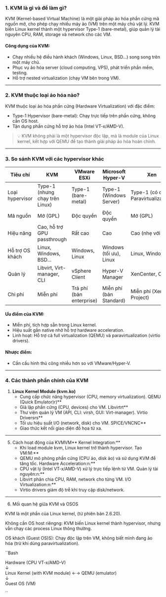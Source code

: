 ### 1. KVM là gì và để làm gì?  
KVM (Kernel-based Virtual Machine) là một giải pháp ảo hóa phần cứng mã nguồn mở, cho phép chạy nhiều máy ảo (VM) trên một máy chủ vật lý. KVM biến Linux kernel thành một hypervisor Type-1 (bare-metal), giúp quản lý tài nguyên CPU, RAM, storage và network cho các VM.  

#### Công dụng của KVM:  
- Chạy nhiều hệ điều hành khách (Windows, Linux, BSD...) song song trên một máy chủ.  
- Phục vụ ảo hóa server (cloud computing, VPS), phát triển phần mềm, testing.  
- Hỗ trợ nested virtualization (chạy VM bên trong VM).  

---

### 2. KVM thuộc loại ảo hóa nào?  
KVM thuộc loại ảo hóa phần cứng (Hardware Virtualization) với đặc điểm:  
- Type-1 Hypervisor (bare-metal): Chạy trực tiếp trên phần cứng, không cần OS host.  
- Tận dụng phần cứng hỗ trợ ảo hóa (Intel VT-x/AMD-V).  

> 💡 KVM không phải là một hypervisor độc lập, mà là module của Linux kernel, kết hợp với QEMU để tạo thành giải pháp ảo hóa hoàn chỉnh.  

---

### 3. So sánh KVM với các hypervisor khác  

| Tiêu chí       | KVM                          | VMware ESXi               | Microsoft Hyper-V       | Xen                     |
|--------------------|----------------------------------|-------------------------------|----------------------------|-----------------------------|
| Loại hypervisor | Type-1 (nhưng chạy trên Linux)  | Type-1 (bare-metal)           | Type-1 (Windows Server)    | Type-1 (có cả Paravirtualization) |
| Mã nguồn       | Mở (GPL)                        | Độc quyền                    | Độc quyền                 | Mở (GPL)                   |
| Hiệu năng      | Cao, hỗ trợ GPU passthrough      | Rất cao                      | Cao                       | Cao (nhẹ với PV)            |
| Hỗ trợ OS khách| Linux, Windows, BSD...          | Windows, Linux               | Windows (tối ưu), Linux   | Linux, Windows             |
| Quản lý        | Libvirt, Virt-manager, CLI      | vSphere Client               | Hyper-V Manager           | XenCenter, CLI             |
| Chi phí        | Miễn phí                        | Trả phí (bản enterprise)     | Miễn phí (bản Standard)   | Miễn phí (Xen Project)     |

#### Ưu điểm của KVM:  
- Miễn phí, tích hợp sẵn trong Linux kernel.  
- Hiệu suất gần native nhờ hỗ trợ hardware acceleration.  
- Linh hoạt: Hỗ trợ cả full virtualization (QEMU) và paravirtualization (virtio drivers).  

#### Nhược điểm:  
- Cần cấu hình thủ công nhiều hơn so với VMware/Hyper-V.  

---

### 4. Các thành phần chính của KVM  
1. **Linux Kernel Module (kvm.ko)**  
   - Cung cấp chức năng hypervisor (CPU, memory virtualization).  QEMU (Quick Emulator)r)**  
   - Giả lập phần cứng (CPU, devices) cho VM.  Libvirtrt**  
   - Thư viện quản lý VM (API, CLI: virsh, GUI: Virt-manager).  Virtio Driversrs**  
   - Tối ưu hiệu suất I/O (network, disk) cho VM.  SPICE/VNCNC**  
   - Giao thức kết nối giao diện đồ họa từ xa.  

---

5. Cách hoạt động của KVMVM**  Kernel Integration:**  
   - Khi load module kvm, Linux kernel trở thành hypervisor.  Tạo VM:M:**  
   - QEMU mô phỏng phần cứng (CPU ảo, disk ảo) và sử dụng KVM để tăng tốc.  Hardware Acceleration:n:**  
   - CPU vật lý (Intel VT-x/AMD-V) xử lý trực tiếp lệnh từ VM.  Quản lý tài nguyên:n:**  
   - Libvirt phân chia CPU, RAM, network cho từng VM.  I/O Virtualization:n:**  
   - Virtio drivers giảm độ trễ khi truy cập disk/network.  

---

6. Mối quan hệ giữa KVM và OSOS 

KVM là một phần của Linux kernel, (từ phiên bản 2.6.20). 

Không cần OS host riêngng: KVM biến Linux kernel thành hypervisor, nhưng vẫn chạy các process Linux thông thường. 

OS khách (Guest OS)S): Chạy độc lập trên VM, không biết mình đang ảo hóa (trừ khi dùng paravirtualization).  


``Bash

Hardware (CPU VT-x/AMD-V)  
↓  
Linux Kernel (with KVM module) ←→ QEMU (emulator)  
↓  
Guest OS (VM)  

``